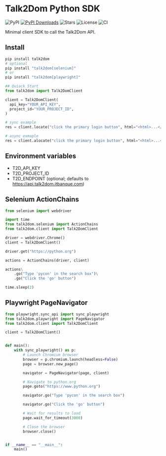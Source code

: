# Talk2Dom Python SDK

![PyPI](https://img.shields.io/pypi/v/talk2dom)
[![PyPI Downloads](https://static.pepy.tech/badge/talk2dom)](https://pepy.tech/projects/talk2dom)
![Stars](https://img.shields.io/github/stars/itbanque/talk2dom-selenium?style=social)
![License](https://img.shields.io/github/license/itbanque/talk2dom-selenium)
![CI](https://github.com/itbanque/talk2dom-selenium/actions/workflows/test.yaml/badge.svg)

Minimal client SDK to call the Talk2Dom API.

## Install
```bash
pip install talk2dom
# optional
pip install "talk2dom[selenium]"
# or
pip install "talk2dom[playwright]"
```

```python
## Quiack Start
from talk2dom import Talk2DomClient

client = Talk2DomClient(
  api_key="YOUR_API_KEY",
  project_id="YOUR_PROJECT_ID",
)

# sync example
res = client.locate("click the primary login button", html="<html>...</html>", url="https://example.com")

# async exmaple
res = client.alocate("click the primary login button", html="<html>...</html>", url="https://example.com")
```

## Environment variables
- T2D_API_KEY
- T2D_PROJECT_ID
- T2D_ENDPOINT (optional; defaults to https://api.talk2dom.itbanque.com)

## Selenium ActionChains

```python
from selenium import webdriver

import time
from talk2dom.selenium import ActionChains
from talk2dom.client import Talk2DomClient

driver = webdriver.Chrome()
client = Talk2DomClient()

driver.get("https://python.org")

actions = ActionChains(driver, client)

actions\
    .go("Type 'pycon' in the search box")\
    .go("Click the 'go' button")

time.sleep(2)

```

## Playwright PageNavigator

```python
from playwright.sync_api import sync_playwright
from talk2dom.playwright import PageNavigator
from talk2dom.client import Talk2DomClient

client = Talk2DomClient()


def main():
    with sync_playwright() as p:
        # Launch Chromium browser
        browser = p.chromium.launch(headless=False)
        page = browser.new_page()

        navigator = PageNavigator(page, client)

        # Navigate to python.org
        page.goto("https://www.python.org")

        navigator.go("Type 'pycon' in the search box")

        navigator.go("Click the 'go' button")

        # Wait for results to load
        page.wait_for_timeout(3000)

        # Close the browser
        browser.close()


if __name__ == "__main__":
    main()


```